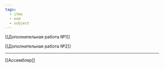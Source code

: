 ```yaml
---
tags:
  - itmo
  - evm
  - subject
---
```


[[Дополнительная работа №1]]

[[Дополнительная работа №2]]

--- 

[[Ассемблер]]